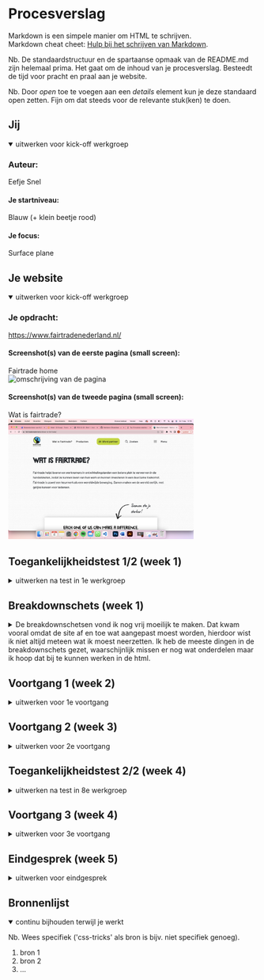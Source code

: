 # Procesverslag
Markdown is een simpele manier om HTML te schrijven.  
Markdown cheat cheet: [Hulp bij het schrijven van Markdown](https://github.com/adam-p/markdown-here/wiki/Markdown-Cheatsheet).

Nb. De standaardstructuur en de spartaanse opmaak van de README.md zijn helemaal prima. Het gaat om de inhoud van je procesverslag. Besteedt de tijd voor pracht en praal aan je website.

Nb. Door *open* toe te voegen aan een *details* element kun je deze standaard open zetten. Fijn om dat steeds voor de relevante stuk(ken) te doen.





## Jij

<details open>
  <summary>uitwerken voor kick-off werkgroep</summary>

  ### Auteur:
  Eefje Snel

  #### Je startniveau:
  Blauw (+ klein beetje rood)

  #### Je focus:
  Surface plane
 
</details>





## Je website

<details open>
  <summary>uitwerken voor kick-off werkgroep</summary>

  ### Je opdracht:
  https://www.fairtradenederland.nl/

  #### Screenshot(s) van de eerste pagina (small screen): 
  Fairtrade home  
  <img src="readme-images/fairtradehome.png" width="375px" alt="omschrijving van de pagina">

  #### Screenshot(s) van de tweede pagina (small screen):
  Wat is fairtrade?  
  <img src="readme-images/watisfairtrade.png" width="375px" alt="omschrijving van de pagina">
 
</details>



## Toegankelijkheidstest 1/2 (week 1)

<details>
  <summary>uitwerken na test in 1e werkgroep</summary>

  ### Bevindingen
  Lijst met je bevindingen die in de test naar voren kwamen:
  Ik had een begrafenis op de dag van de tests. Thuis heb ik de tests geprobeerd na te bootsen.

  #### Screenreader
  Ik ben zelf niet ervaren met screenreaders maar na verloop van tijd werd het duidelijker en makkelijker te gebruiken.
  Wat me opviel is de headings die als vragen zijn gesteld, zijn moeilijker te begrijpen met een screenreader. 
  Verder staan er te veel headings op de website, die allemaal worden uitgesproken door de screenreader.
  Daarnaast hebben veel afbeeldingen en video's geen alt-teksten en worden dus niet omschreven. Dit voelde voor mij vrij frustrerend omdat de stem 
  voorlas dat er een afbeelding was maar vervolgens krijg ik geen informatie of een idee van diezelfde afbeelding.

  Het lijkt me handig om de headings te veranderen naar standaard woorden of zinnen i.m.v. vragen. 
  Door semantische html te schrijven kan ik voorkomen dat elke tekst wordt uitgesproken door de screenreader. Daarnaast verkom ik er ook mee
  dat de afbeeldingen en video's geen alt-tekst hebben.


  #### Muis en Toetsenbord 
  Met tab en pijltjes had ik de Fairtrade site getest met een vrij schokkend resultaat. Om te beginnen werd bij elk filmpje moest je als gebruiker door alle verschillende buttons en links bewegen en kon je deze niet overslaan. Maar wat vooral erg tegenviel was dat alle headings standaard werden overgeslagen en die op geen enkele manier gereikbaar waren voor alleen toetsenbord. Na het laaste filmpje op de pagina, sprong de site direct naar de footer en sloeg de rest over. 

  Het is naar mijn mening erg belangrijk op alle headings bereikbaar te maken en om de buttons en links in video's te kunnen overslaan. Dit maakt de navigatie door de site een stuk soepeler. Hoe ik dat moet doen weet ik nog niet helemaal en zou ik graag willen vragen in het eerst voortgangsgesprek. 


  #### Motoriek (shocks, elastiekjes)
  Ik had geen apparaatje kunnen gebruiken om een goede weergave te geven van een gebruik van een computer met de ziekte van Parkinson. 
  Wel had ik gelukkig een lieftallige huisgenoot die aan mijn hand schudde om toch nog een (misschien niet al te realistische) test te kunnen doen.
  Het bleek dat de Fairtrade website behoorlijk inclusive is voor mensen met de ziekte van Parkinson.
  De buttons en links zijn groot en zijn erg goed klikbaar. Ook als de muis trilt, klik je 7 uit de 10 keer juist.

  Wat misschien nog wat beter kan is dat bij buttons en links die wat aan de kleine kan zijn, toch nog iets meer ruimte geven.
  Of er wat ruimte omheen die niet zichbaar is maar wel klikbaar. 


  #### Visueel (brillen, contrast, kleurenblind, dark/light). 
  Ik had ook helaas geen mooie brillen om meerdere beperkingen te kunnen na bootsen, wel had ik een enorm versterkte bril van mijn ouders ;) en gelukkig een vriend met kleurenblindheid. 
  Het lettertype van de Fairtrade website is groot maar erg vet, Het feit dat het groot is helpt met de leesbaarheid maar de vetheid spreekt dat weer tegen. Verder is de letter-spacing vrij dichtbij elkaar, dit maakt het ook minder leesbaar voor mensen met een minder goed zicht.
  Over het algemeen is het contrast vrij goed om de site, op sommige plekken is er iets minder contrast waar de vriend met kleurenblindheid ook last van had. Verder vond hij de site vrij duidelijk. 

  Door goed na te denken over contrast en een lettertype te kiezen die wat meer open is, kan ik de meeste problemen verhelpen. Mijn focus punt hier is om voor duidelijkheid te zorgen.

</details>



## Breakdownschets (week 1)

<details>
  <summary>De breakdownschetsen vond ik nog vrij moeilijk te maken. Dat kwam vooral omdat de site af en toe wat aangepast moest worden, hierdoor wist ik niet altijd meteen wat ik moest neerzetten. Ik heb de meeste dingen in de breakdownschets gezet, waarschijnlijk missen er nog wat onderdelen maar ik hoop dat bij te kunnen werken in de html.</summary>

  ### de hele pagina: 
  <img src="readme-images/WordPartnerBreakDown.svg" width="375px" alt="breakdown van de hele pagina word partner">

  ### de hele pagina: 
  <img src="readme-images/ProductenBreakDown.svg" width="375px" alt="breakdown van de hele pagina producten">

  ### dynamisch deel (bijv menu): 
  <img src="readme-images/dummy-plaatje.jpg" width="375px" alt="breakdown van een dynamisch deel">

  ### wellicht nog een dynamisch deel (bijv filter): 
  <img src="readme-images/dummy-plaatje.jpg" width="375px" alt="breakdown van nog een dynamisch deel">

</details>





## Voortgang 1 (week 2)

<details>
  <summary>uitwerken voor 1e voortgang</summary>

  ### Stand van zaken
  De html opzetten ging vrij goed, wat ik wel moeilijk vind is het correct semantisch schrijven. Dit hebben we wel geleerd maar ik weet de juiste attributen niet. Soms weet ik bijvoorbeeld niet hoe ik alt-text toevoeg of hoe ik iets de optie kan geven om het over te slaan. Verder heb ik een aantal fouten in mijn site gevonden maar ik weet nog niet helemaal hoe ik dat het best kan verbeteren, ik hoop daar een plan of een handige tip voor de te kunnen maken/vinden. 


  ### Agenda voor meeting
  samen met je groepje opstellen

  | student 1: Eefje               | student 2: Nicole          | student 3    | student 4        |
  | ---                            | ---                        | ---          | ---              |
  | Verbeteringen site             | Verbeteringen site         | en ik dit    | en dan ik dat    |
  | Semantische html               |                            | nog een punt | dit wil ik zeker |
  | Footer                         | ...                        | ...          | ...              |


  ### Verslag van meeting
  hier na afloop snel de uitkomsten van de meeting vastleggen

  - punt 1: Er zijn een aantal punten op de huidige site die niet al te best zijn en die ik graag wil verbeteren. Ik had moeite met keuzes maken over hoe ik die problemen moest oplossen. Hierbij ben ik geholpen, voornamelijk met het probleem bij het menu.
  - punt 2: Ik wilde de site qua toegankelijkheid verbeteren, ik had wat vragen gesteld over bepaalde attributes. Ik kreeg fijne antwoorden waar ik later meer mee kan.
  - punt 3: Ik had een probleem met de heading levels maar die lostte zich vanzelf op.
  - ...

</details>





## Voortgang 2 (week 3)

<details>
  <summary>uitwerken voor 2e voortgang</summary>

  ### Stand van zaken
  Ik heb voornamelijk veel tijd gestoken in het oefenen met js en animaties. Ik ben niet veel verder gekomen met mijn site, maar de js is nu wel gelukt en is volledig resonsive. Dit was een groot opstakel voor mij dus ik ben blij dat achter de rug te hebben.


  ### Agenda voor meeting
  samen met je groepje opstellen

  | student 1      | student 2          | student 3    | student 4        |
  | ---            | ---                | ---          | ---              |
  | tijd inhalen   | en dit             | en ik dit    | en dan ik dat    |
  |                | dit als er tijd is | nog een punt | dit wil ik zeker |
  | ...            | ...                | ...          | ...              |


  ### Verslag van meeting
  hier na afloop snel de uitkomsten van de meeting vastleggen

  - punt 1
  - punt 2
  - nog een punt
- ...

</details>





## Toegankelijkheidstest 2/2 (week 4)

<details>
  <summary>uitwerken na test in 8e werkgroep</summary>

  ### Bevindingen
  Lijst met je bevindingen die in de test naar voren kwamen (geef ook aan wat er verbeterd is):

  #### Screenreader
  Hier korte omschrijving (met indien nodig afbeeldingen)

  Hier een omschrijving van hoe het opgelost kan worden (met indien nodig afbeeldingen)


  #### Muis en Toetsenbord 
  Hier korte omschrijving (met indien nodig afbeeldingen)

  Hier een omschrijving van hoe het opgelost kan worden (met indien nodig afbeeldingen)


  #### Motoriek (shocks, elastiekjes)
  Hier korte omschrijving (met indien nodig afbeeldingen)

  Hier een omschrijving van hoe het opgelost kan worden (met indien nodig afbeeldingen)


  #### Visueel (brillen, contrast, kleurenblind, dark/light). 
  Hier korte omschrijving (met indien nodig afbeeldingen)

  Hier een omschrijving van hoe het opgelost kan worden (met indien nodig afbeeldingen)

</details>





## Voortgang 3 (week 4)

<details>
  <summary>uitwerken voor 3e voortgang</summary>

  ### Stand van zaken
  Ik heb de afgelopen week de gehele vormgeving van mijn site omgegooid. Ik kwam erachter dat ik wel de huisstijl kleuren gebruikte maar volledig afweek van de sfeer dat het bedrijf heeft.


  ### Agenda voor meeting
  samen met je groepje opstellen

  | Eefje                                                       | Donny                             | student 3           | student 4        |
  | ---                                                         | ---                               | ---                 | ---              |
  | Ik wil graag een simpele skiplink maken.  | en dit          | Donny wil bezig met positions     | en dan ik dat       |
  | Ik vind het moeilijk om te beginnen met mijn tweede pagina. | tekst verschijnen en verdwijnen   | dit wil ik zeker    |
  | ...                                                         | ...                               | ...                 | ...              |


  ### Verslag van meeting
  hier na afloop snel de uitkomsten van de meeting vastleggen

  - punt 1
  - punt 2
  - nog een punt
  - ...

</details>





## Eindgesprek (week 5)

<details>
  <summary>uitwerken voor eindgesprek</summary>

  ### Je uitkomst - karakteristiek screenshots:
  <img src="readme-images/dummy-plaatje.jpg" width="375px" alt="uitomst opdracht 1">


  ### Dit ging goed/Heb ik geleerd: 
  Korte omschrijving met plaatjes

  <img src="readme-images/dummy-plaatje.jpg" width="375px" alt="top">


  ### Dit was lastig/Is niet gelukt:
  Korte omschrijving met plaatjes

  <img src="readme-images/dummy-plaatje.jpg" width="375px" alt="bummer">
</details>





## Bronnenlijst

<details open>
  <summary>continu bijhouden terwijl je werkt</summary>

  Nb. Wees specifiek ('css-tricks' als bron is bijv. niet specifiek genoeg).

  1. bron 1
  2. bron 2
  3. ...

</details>